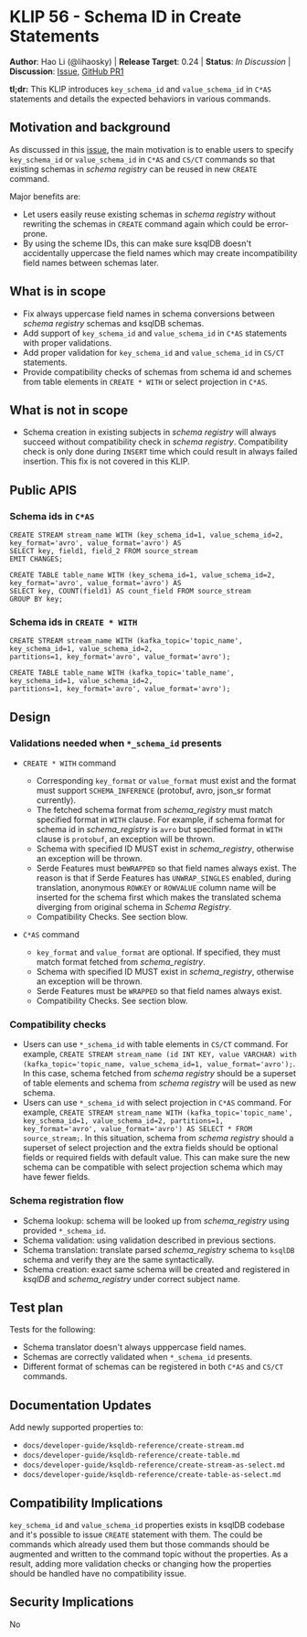 # KLIP 56 - Schema ID in Create Statements

**Author**: Hao Li (@lihaosky) | 
**Release Target**: 0.24 | 
**Status**: _In Discussion_ | 
**Discussion**: [Issue](https://github.com/confluentinc/ksql/issues/3634), [GitHub PR1](https://github.com/confluentinc/ksql/pull/8177)

**tl;dr:** This KLIP introduces `key_schema_id` and `value_schema_id` in `C*AS` statements and details the expected behaviors in various commands.

## Motivation and background

As discussed in this [issue](https://github.com/confluentinc/ksql/issues/3634), the main motivation is to enable users to specify `key_schema_id` or `value_schema_id` in `C*AS` and `CS/CT` commands so that existing schemas in _schema registry_ can be reused in new `CREATE` command.

Major benefits are:
* Let users easily reuse existing schemas in _schema registry_ without rewriting the schemas in `CREATE` command again which could be error-prone.
* By using the scheme IDs, this can make sure ksqlDB doesn't accidentally uppercase the field names which may create incompatibility field names between schemas later.

## What is in scope
* Fix always uppercase field names in schema conversions between _schema registry_ schemas and ksqlDB schemas.
* Add support of `key_schema_id` and `value_schema_id` in `C*AS` statements with proper validations.
* Add proper validation for `key_schema_id` and `value_schema_id` in `CS/CT` statements.
* Provide compatibility checks of schemas from schema id and schemes from table elements in `CREATE * WITH` or select projection in `C*AS`.

## What is not in scope
* Schema creation in existing subjects in _schema registry_ will always succeed without compatibility check in _schema registry_. Compatibility check is only done during `INSERT` time which could result in always failed insertion. This fix is not covered in this KLIP.

## Public APIS
### Schema ids in `C*AS`
```roomsql
CREATE STREAM stream_name WITH (key_schema_id=1, value_schema_id=2, key_format='avro', value_format='avro') AS 
SELECT key, field1, field_2 FROM source_stream
EMIT CHANGES;
```
```roomsql
CREATE TABLE table_name WITH (key_schema_id=1, value_schema_id=2, key_format='avro', value_format='avro') AS 
SELECT key, COUNT(field1) AS count_field FROM source_stream
GROUP BY key;
```

### Schema ids in `CREATE * WITH`
```roomsql
CREATE STREAM stream_name WITH (kafka_topic='topic_name', key_schema_id=1, value_schema_id=2, 
partitions=1, key_format='avro', value_format='avro');
```
```roomsql
CREATE TABLE table_name WITH (kafka_topic='table_name', key_schema_id=1, value_schema_id=2, 
partitions=1, key_format='avro', value_format='avro');
```

## Design
### Validations needed when `*_schema_id` presents
* `CREATE * WITH` command
  * Corresponding `key_format` or `value_format` must exist and the format must support `SCHEMA_INFERENCE` (protobuf, avro, json_sr format currently).
  * The fetched schema format from _schema_registry_ must match specified format in `WITH` clause. For example, if schema format for schema id in _schema_registry_ is `avro` but specified format in `WITH` clause is `protobuf`, an exception will be thrown.
  * Schema with specified ID MUST exist in _schema_registry_, otherwise an exception will be thrown.
  * Serde Features must be`WRAPPED` so that field names always exist. The reason is that if Serde Features has `UNWRAP_SINGLES` enabled, during translation, anonymous `ROWKEY` or `ROWVALUE` column name will be inserted for the schema first which makes the translated schema diverging from original schema in _Schema Registry_.
  * Compatibility Checks. See section blow.

* `C*AS` command
  * `key_format` and `value_format` are optional. If specified, they must match format fetched from _schema_registry_.
  * Schema with specified ID MUST exist in _schema_registry_, otherwise an exception will be thrown.
  * Serde Features must be `WRAPPED` so that field names always exist.
  * Compatibility Checks. See section blow.

### Compatibility checks
* Users can use `*_schema_id` with table elements in `CS/CT` command. For example, `CREATE STREAM stream_name (id INT KEY, value VARCHAR) with (kafka_topic='topic_name, value_schema_id=1, value_format='avro');`. In this case, schema fetched from _schema registry_ should be a superset of table elements and schema from _schema registry_ will be used as new schema.
* Users can use `*_schema_id` with select projection in `C*AS` command. For example, `CREATE STREAM stream_name WITH (kafka_topic='topic_name', key_schema_id=1, value_schema_id=2,
  partitions=1, key_format='avro', value_format='avro') AS SELECT * FROM source_stream;`. In this situation, schema from _schema registry_ should a superset of select projection and the extra fields should be optional fields or required fields with default value. This can make sure the new schema can be compatible with select projection schema which may have fewer fields.

### Schema registration flow
* Schema lookup: schema will be looked up from _schema_registry_ using provided `*_schema_id`.
* Schema validation: using validation described in previous sections.
* Schema translation: translate parsed _schema_registry_ schema to `ksqlDB` schema and verify they are the same syntactically.
* Schema creation: exact same schema will be created and registered in _ksqlDB_ and _schema_registry_ under correct subject name.


## Test plan
Tests for the following:
* Schema translator doesn't always upppercase field names.
* Schemas are correctly validated when `*_schema_id` presents.
* Different format of schemas can be registered in both `C*AS` and `CS/CT` commands.
 

## Documentation Updates
Add newly supported properties to:
* `docs/developer-guide/ksqldb-reference/create-stream.md`
* `docs/developer-guide/ksqldb-reference/create-table.md`
* `docs/developer-guide/ksqldb-reference/create-stream-as-select.md`
* `docs/developer-guide/ksqldb-reference/create-table-as-select.md`

## Compatibility Implications
`key_schema_id` and `value_schema_id` properties exists in ksqlDB codebase and it's possible to issue `CREATE` statement with them. The could be commands which already used them but those commands should be augmented and written to the command topic without the properties. As a result, adding more validation checks or changing how the properties should be handled have no compatibility issue.

## Security Implications
No


